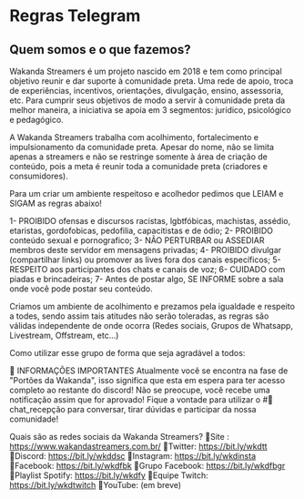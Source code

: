# Regras Telegram

## Quem somos e o que fazemos?
Wakanda Streamers é um projeto nascido em 2018 e tem como principal objetivo reunir e dar suporte à comunidade preta. 
Uma rede de apoio, troca de experiências, incentivos, orientações, divulgação, ensino, assessoria, etc.
Para cumprir seus objetivos de modo a servir à comunidade preta da melhor maneira, a iniciativa se apoia em 3 segmentos: jurídico, psicológico e pedagógico.

A Wakanda Streamers trabalha com acolhimento, fortalecimento e impulsionamento da comunidade preta.
Apesar do nome, não se limita apenas a streamers e não se restringe somente à área de criação de conteúdo, pois a meta é reunir toda a comunidade preta (criadores e consumidores).

Para um criar um ambiente respeitoso e acolhedor pedimos que LEIAM e SIGAM as regras  abaixo! 

1- PROIBIDO ofensas e discursos racistas, lgbtfóbicas, machistas, assédio, etaristas, gordofobicas, pedofilia, capacitistas e de ódio;
2- PROIBIDO conteúdo sexual e pornografico;
3- NÃO PERTURBAR ou ASSEDIAR membros deste servidor em mensagens privadas;
4- PROIBIDO divulgar (compartilhar links) ou promover as lives fora dos canais específicos;
5- RESPEITO aos participantes dos chats e canais de voz;
6- CUIDADO com piadas e brincadeiras;
7- Antes de postar algo, SE INFORME sobre a sala onde você pode postar seu conteúdo.

Criamos um ambiente de acolhimento e prezamos pela igualdade e respeito a todes, sendo assim tais atitudes não serão toleradas, as regras são válidas independente de onde ocorra (Redes sociais, Grupos de Whatsapp, Livestream, Offstream, etc...)

Como utilizar esse grupo de forma que seja agradável a todos:


:pushpin:  INFORMAÇÕES IMPORTANTES
Atualmente você se encontra na fase de "Portões da Wakanda", isso significa que esta em espera para ter acesso completo ao restante do discord! 
Não se preocupe, você recebe uma notificação assim que for aprovado! 
Fique a vontade para utilizar o #💬chat_recepção  para conversar, tirar dúvidas e participar da nossa comunidade! 

Quais são as redes sociais da Wakanda Streamers?
:small_blue_diamond:Site : https://www.wakandastreamers.com.br/
:small_blue_diamond:Twitter: https://bit.ly/wkdtt
:small_blue_diamond:Discord: https://bit.ly/wkddsc 
:small_blue_diamond:Instagram: https://bit.ly/wkdinsta 
:small_blue_diamond:Facebook: https://bit.ly/wkdfbk 
:small_blue_diamond:Grupo Facebook: https://bit.ly/wkdfbgr 
:small_blue_diamond:Playlist Spotify: https://bit.ly/wkdfy
:small_blue_diamond:Equipe Twitch: https://bit.ly/wkdtwitch 
:small_blue_diamond:YouTube: (em breve)